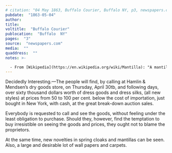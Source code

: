 ```yaml
---
# citation: "04 May 1863, Buffalo Courier, Buffalo NY, p3, newspapers.com."
pubdate:  "1863-05-04"
author: 
title: 
voltitle:  "Buffalo Courier"
publocation:  "Buffalo  NY"
pages:  "3"
source:  "newspapers.com"
media:  ""
quaddress:  ""
notes: >-

  - From [Wikipedia](https://en.wikipedia.org/wiki/Mantilla): "A mantilla is a traditional Spanish and Latin American liturgical lace or silk veil or shawl worn over the head and shoulders, often over a high comb called a peineta, popular with women in Spain, as well as in Latin America. It is also worn by Traditional Catholic and Plymouth Brethren women in various parts of the globe, Mennonite women in Argentina, and without the peineta by Eastern Orthodox women in Russia, often white, with the ends crossed over neck and draped over the opposite shoulder. For these denominations, the mantilla is worn as a Christian headcovering by women during church services, as well as during special occasions. A smaller version of the mantilla is called a toquilla."
---
```

Decidedly Interesting.—The people will find, by calling at Hamlin & Mendsen’s dry goods store, on Thursday, April 30tb, and following days, over sixty thousand dollars worth of dress goods and dress silks, (all new styles) at prices from 50 to 100 per cent. below the cost of importation, just bought in New York, with cash, at the great break-down auction sales. 

Everybody is requested to call and see the goods, without feeling under the least obligation to purchase. Should they, however, find the temptation to buy irresistible on seeing the goods and prices, they ought not to blame the proprietors. 

At the same time, new novelties in spring cloaks and mantillas can be seen. Also, a large and desirable lot of wall papers and carpets. 


